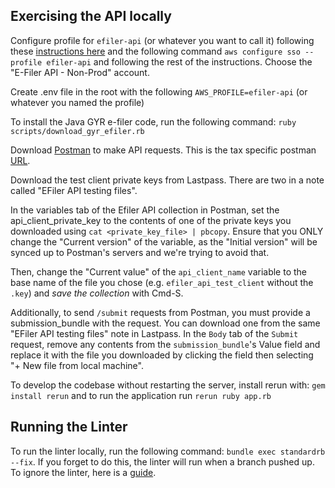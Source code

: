 ## Exercising the API locally

Configure profile for `efiler-api` (or whatever you want to call it) following these [instructions here](https://www.notion.so/cfa/AWS-Identity-Center-e8a28122b2f44595a2ef56b46788ce2c#ef1c6c77703b4215bbe1953de4692054) and the following command `aws configure sso --profile efiler-api` and following the rest of the instructions. Choose the "E-Filer API - Non-Prod" account.

Create .env file in the root with the following `AWS_PROFILE=efiler-api` (or whatever you named the profile)

To install the Java GYR e-filer code, run the following command: `ruby scripts/download_gyr_efiler.rb`

Download [Postman](https://www.postman.com) to make API requests. This is the tax specific postman [URL](https://tax-eng.postman.co).

Download the test client private keys from Lastpass. There are two in a note called "EFiler API testing files".

In the variables tab of the Efiler API collection in Postman, set the api_client_private_key to the contents of one of the private keys you downloaded using `cat <private_key_file> | pbcopy`. Ensure that you ONLY change the "Current version" of the variable, as the "Initial version" will be synced up to Postman's servers and we're trying to avoid that.

Then, change the "Current value" of the `api_client_name` variable to the base name of the file you chose (e.g. `efiler_api_test_client` without the `.key`) and _save the collection_ with Cmd-S.

Additionally, to send `/submit` requests from Postman, you must provide a submission_bundle with the request. You can download one from the same "EFiler API testing files" note in Lastpass. In the `Body` tab of the `Submit` request, remove any contents from the `submission_bundle`'s Value field and replace it with the file you downloaded by clicking the field then selecting "+ New file from local machine".

To develop the codebase without restarting the server, install rerun with: `gem install rerun` and to run the application run `rerun ruby app.rb`

## Running the Linter

To run the linter locally, run the following command: `bundle exec standardrb --fix`. If you forget to do this, the linter will run when a branch pushed up. To ignore the linter, here is a [guide](https://github.com/standardrb/standard?tab=readme-ov-file#ignoring-errors).
